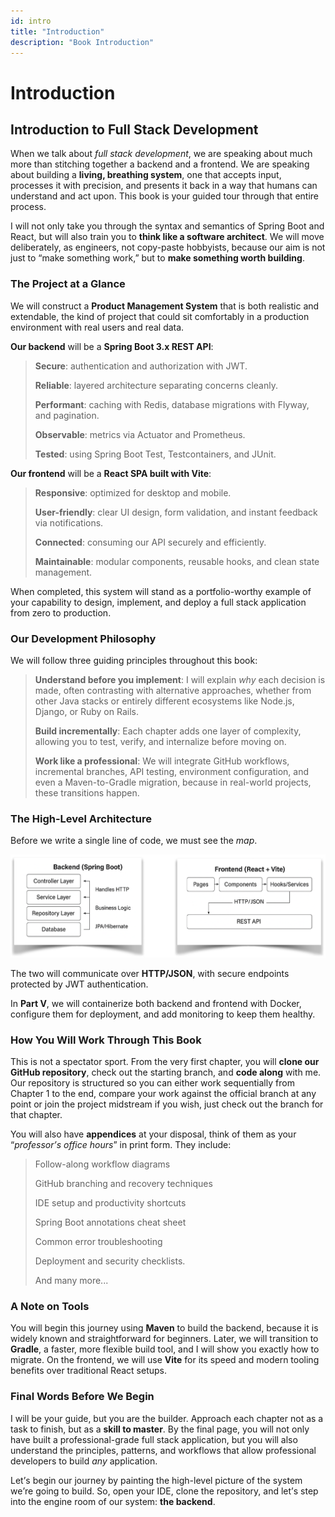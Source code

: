 ```yaml
---
id: intro
title: "Introduction"
description: "Book Introduction"
---
```


# Introduction

## **Introduction to Full Stack Development**
When we talk about *full stack development*, we are speaking about much
more than stitching together a backend and a frontend. We are speaking
about building a **living, breathing system**, one that accepts input,
processes it with precision, and presents it back in a way that humans
can understand and act upon. This book is your guided tour through that
entire process.

I will not only take you through the syntax and semantics of Spring Boot
and React, but will also train you to **think like a software
architect**. We will move deliberately, as engineers, not copy-paste
hobbyists, because our aim is not just to <span dir="rtl">“</span>make
something work,” but to **make something worth building**.

### The Project at a Glance

We will construct a **Product Management System** that is both realistic
and extendable, the kind of project that could sit comfortably in a
production environment with real users and real data.

**Our backend** will be a **Spring Boot 3.x REST API**:

> **Secure**: authentication and authorization with JWT.
>
> **Reliable**: layered architecture separating concerns cleanly.
>
> **Performant**: caching with Redis, database migrations with Flyway,
> and pagination.
>
> **Observable**: metrics via Actuator and Prometheus.
>
> **Tested**: using Spring Boot Test, Testcontainers, and JUnit.

**Our frontend** will be a **React SPA built with Vite**:

> **Responsive**: optimized for desktop and mobile.
>
> **User-friendly**: clear UI design, form validation, and instant
> feedback via notifications.
>
> **Connected**: consuming our API securely and efficiently.
>
> **Maintainable**: modular components, reusable hooks, and clean state
> management.

When completed, this system will stand as a portfolio-worthy example of
your capability to design, implement, and deploy a full stack
application from zero to production.

### Our Development Philosophy

We will follow three guiding principles throughout this book:

> **Understand before you implement**: I will explain *why* each
> decision is made, often contrasting with alternative approaches,
> whether from other Java stacks or entirely different ecosystems like
> Node.js, Django, or Ruby on Rails.
>
> **Build incrementally**: Each chapter adds one layer of complexity,
> allowing you to test, verify, and internalize before moving on.
>
> **Work like a professional**: We will integrate GitHub workflows,
> incremental branches, API testing, environment configuration, and even
> a Maven-to-Gradle migration, because in real-world projects, these
> transitions happen.

### The High-Level Architecture

Before we write a single line of code, we must see the *map*.

![High-level architecture of the system](./img/intro.png)

The two will communicate over **HTTP/JSON**, with secure endpoints
protected by JWT authentication.

In **Part V**, we will containerize both backend and frontend with
Docker, configure them for deployment, and add monitoring to keep them
healthy.

### How You Will Work Through This Book

This is not a spectator sport. From the very first chapter, you will
**clone our GitHub repository**, check out the starting branch, and
**code along** with me. Our repository is structured so you can either
work sequentially from Chapter 1 to the end, compare your work against
the official branch at any point or join the project midstream if you
wish, just check out the branch for that chapter.

You will also have **appendices** at your disposal, think of them as
your <span dir="rtl">“</span>*professor<span dir="rtl">’</span>s office
hours*” in print form. They include:

>Follow-along workflow diagrams
>
>GitHub branching and recovery techniques
>
>IDE setup and productivity shortcuts
>
>Spring Boot annotations cheat sheet
>
>Common error troubleshooting
>
>Deployment and security checklists.
> 
> And many more...

### A Note on Tools

You will begin this journey using **Maven** to build the backend,
because it is widely known and straightforward for beginners. Later, we
will transition to **Gradle**, a faster, more flexible build tool, and I
will show you exactly how to migrate. On the frontend, we will use
**Vite** for its speed and modern tooling benefits over traditional
React setups.

### Final Words Before We Begin

I will be your guide, but you are the builder. Approach each chapter not
as a task to finish, but as a **skill to master**. By the final page,
you will not only have built a professional-grade full stack
application, but you will also understand the principles, patterns, and
workflows that allow professional developers to build *any* application.

Let<span dir="rtl">’</span>s begin our journey by painting the
high-level picture of the system we<span dir="rtl">’</span>re going to
build. So, open your IDE, clone the repository, and
let<span dir="rtl">’</span>s step into the engine room of our system:
**the backend**.
